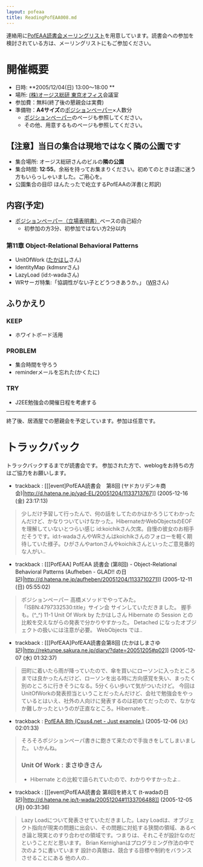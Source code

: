 ```yaml
---
layout: pofeaa
title: ReadingPofEAA008.md
---
```



連絡用に[PofEAA読書会メーリングリスト](PofEAAReadingMailingList)を用意しています。読書会への参加を検討されている方は、メーリングリストにもご参加ください。

# 開催概要

- 日時: **2005/12/04(日) 13:00〜18:00 **
- 場所: [(株)オージス総研 東京オフィス](OgisRi)会議室
- 参加費：無料(終了後の懇親会は実費)
- 準備物：**A4サイズ**の[ポジションペーパー](PositionPaper)×人数分
  - [ポジションペーパー](PositionPaper)のページも参照してください。
  - その他、用意するものページも参照してください。

## 【注意】当日の集合は現地ではなく隣の公園です

- 集合場所: オージス総研さんのビルの**隣の公園**
- 集合時間: **12:55**。余裕を持ってお集まりください。初めてのときは道に迷う方もいらっしゃいました。ご用心を。
- 公園集合の目印 ほんたったで屹立するPofEAAの洋書(と邦訳)

## 内容(予定)

- [ポジションペーパー（立場表明書）](PositionPaper)ベースの自己紹介
  - 初参加の方3分、初参加ではない方2分以内

### 第11章 Object-Relational Behavioral Patterns

- UnitOfWork ([たかはし](http://rektunpe.sakura.ne.jp/diary/)さん)
- IdentityMap (kdmsnrさん)
- LazyLoad (id:t-wadaさん)
- WRサーガ特集:「協調性がない子とどうつきあうか。」 ([WR](http://www.csus4.net/d/)さん)

## ふりかえり

### KEEP
- ホワイトボード活用

### PROBLEM
- 集合時間を守ろう
- reminderメールを忘れた(かくたに)

### TRY
- J2EE勉強会の開催日程を考慮する

----
終了後、居酒屋での懇親会を予定しています。参加は任意です。

# トラックバック
トラックバックするまでが読書会です。
参加された方で、weblogをお持ちの方はご協力をお願いします。

- trackback : [[[event]PofEAA読書会　第8回 (ヤドカリデンキ商会)|http://d.hatena.ne.jp/yad-EL/20051204/1133713767]] (2005-12-16 (金) 23:17:13)
>少しだけ予習して行ったんで、何の話をしてたのかはかろうじてわかったんだけど、かなりついていけなかった。HibernateかWebObjectsのEOFを理解していないとつらい感じ id:koichikさん欠席。自慢の彼女のお相手だそうです。id:t-wadaさんやWRさんはkoichikさんのフォローを軽く期待していた様子。ひがさんやartonさんやkoichikさんといったご意見番的な人がい..

- trackback : [[[PofEAA] PofEAA 読書会 (第8回) - Object-Relational Behavioral Patterns (Aufheben - GLAD!! の日記)|http://d.hatena.ne.jp/aufheben/20051204/1133710271]] (2005-12-11 (日) 05:55:02)
> ポジションペーパー  高橋メソッドでやってみた。  「ISBN:4797332530:title」サイン会  サインしていただきました。 握手も。(^_^)  11-1 Unit Of Work by たかはしさん  Hibernate の Session との比較を交えながらの発表で分かりやすかった。 Detached になったオブジェクトの扱いには注意が必要。 WebObjects では..

- trackback : [[[PofEAA]PofEAA読書会第8回 (たかはしまさゆ記)|http://rektunpe.sakura.ne.jp/diary/?date=20051205#p02]] (2005-12-07 (水) 01:32:37)
>田町に着いたら雨が降っていたので、傘を買いにローソンに入ったところまでは良かったんだけど、ローソンを出る時に方向感覚を失い、まったく別のところに行きそうになる。5分くらい歩いて気がついたけど。
>今回はUnitOfWorkの発表担当ということだったんだけど、会社で勉強会をやっているとはいえ、社外の人向けに発表するのは初めてだったので、なかなか難しかったというのが正直なところ。Hibernateを..

- trackback : [PofEAA 8th (Csus4.net - Just example.)](http://www.csus4.net/d/2005/12/06/pofeaa8th/) (2005-12-06 (火) 02:01:33)
>そろそろポジションペーパ書きに飽きて来たので手抜きをしてしまいました。
>いかんね。
>
>
>### Unit Of Work : まさゆきさん 
>
>* Hibernate との比較で語られていたので、わかりやすかったよ..

- trackback : [[[event]PofEAA読書会 第8回を終えて (t-wadaの日記)|http://d.hatena.ne.jp/t-wada/20051204#1133706488]] (2005-12-05 (月) 00:31:36)
>Lazy Loadについて発表させていただきました。Lazy Loadは、オブジェクト指向が現実の問題に出会い、その問題に対処する狭間の領域、あるべき論と現実とのすり合わせの領域です。つまりは、それこそが設計なのだということだと思います。   Brian Kernighanはプログラミング作法の中で次のように書いています  設計の真髄は、競合する目標や制約をバランスさせることにある  他の人の..
